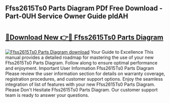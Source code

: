## Ffss2615Ts0 Parts Diagram PDf Free Download - Part-0UH Service Owner Guide pldAH

# <h2><a href="http://dft1bcr.blite.top/?on=Ffss2615Ts0+Parts+Diagram">🔗Download New 👉🔴 Ffss2615Ts0 Parts Diagram</a></h2>

[![Ffss2615Ts0 Parts Diagram download](https://i.imgur.com/lujVjoI.png)](http://dft1bcr.blite.top/?on=Ffss2615Ts0+Parts+Diagram)
Your Guide to Excellence This manual provides a detailed roadmap for mastering the use of your new Ffss2615Ts0 Parts Diagram. Follow along to ensure optimal performance and enjoyment. Important User Information Ffss2615Ts0 Parts Diagram Please review the user information section for details on warranty coverage, registration procedures, and customer support options. Enjoy the seamless integration of list of features with your new Ffss2615Ts0 Parts Diagram. Please Don't Hesitate Ffss2615Ts0 Parts Diagram. Our customer support team is ready to answer your questions.
